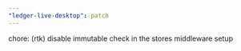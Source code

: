 ```yaml
---
"ledger-live-desktop": patch
---
```


chore: (rtk) disable immutable check in the stores middleware setup
